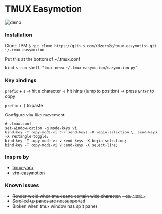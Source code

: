 # TMUX Easymotion

![demo](https://user-images.githubusercontent.com/20437334/109680947-f1bf2680-7bb7-11eb-9990-1deb3d5a5736.gif)

### Installation

Clone TPM
`$ git clone https://github.com/ddzero2c/tmux-easymotion.git ~/.tmux-easymotion`

Put this at the bottom of ~/.tmux.conf

```
bind s run-shell "tmux neww ~/.tmux-easymotion/easymotion.py"
```

### Key bindings
`prefix` + `s` -> hit a character -> hit hints (jump to position) -> press `Enter` to copy

`prefix` + `]` to paste

Configure vim-like movement:
```
# .tmux.conf
set-window-option -g mode-keys vi
bind-key -T copy-mode-vi C-v send-keys -X begin-selection \; send-keys -X rectangle-toggle;
bind-key -T copy-mode-vi v send-keys -X begin-selection;
bind-key -T copy-mode-vi V send-keys -X select-line;
```

### Inspire by
- [tmux-yank](https://github.com/tmux-plugins/tmux-yank)
- [vim-easymotion](https://github.com/easymotion/vim-easymotion)

### Known issues
- ~~Render wield when tmux pane contain wide character.~~
    ~~- ex. `'哈哈'`.~~
- ~~Scrolled up panes are not supported~~
- Broken when tmux window has split panes
